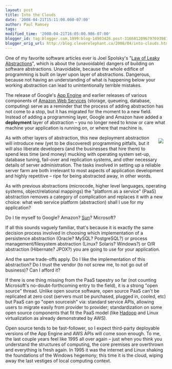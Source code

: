 ```yaml
---
layout: post
title: Into the Clouds
date: '2008-04-21T15:11:00.000-07:00'
author: Paul Ramsey
tags: 
modified_time: '2008-04-21T16:05:00.986-07:00'
blogger_id: tag:blogger.com,1999:blog-14903426.post-3166812096797693987
blogger_orig_url: http://blog.cleverelephant.ca/2008/04/into-clouds.html
---
```


One of my favorite software articles ever is Joel Spolsky's "[Law of Leaky Abstractions](http://www.joelonsoftware.com/articles/LeakyAbstractions.html)", which is about the (unavoidable) dangers of building on software abstractions.  Unavoidable, because the whole edifice of programming is built on layer upon layer of abstractions.  Dangerous, because not having an understanding of what is happening below your working abstraction can lead to unintentionally terrible mistakes.

The release of Google's [App Engine](http://code.google.com/appengine/) and earlier releases of various components of [Amazon Web Services](aws.amazon.com/ ) (storage, queueing, database, computing) serve as a reminder that the process of adding abstraction has not come to a stop, but it has migrated for the moment to a new field.  Instead of adding a programming layer, Google and Amazon have added a **deployment** layer of abstraction &ndash; you no longer need to know or care what machine your application is running on, or where that machine is.

<img src="http://www.siskiyous.edu/shasta/env/clouds/jecumm.jpg" style="float:right;padding:10px;" />As with other layers of abstraction, this new deployment abstraction will introduce new (yet to be discovered) programming pitfalls, but it will also liberate developers (and the businesses that hire them) to spend less time (and money) mucking with operating system set-up, database tuning, fail-over and replication systems, and other necessary details of server administration.  The tasks involved in setting up a reliable server farm are both irrelevant to most aspects of application development and highly repetitive &ndash; ripe for being abstracted away, in other words.

As with previous abstractions (microcode, higher level languages, operating systems, object/relational mappings) the "platform as a service" (PaaS) abstraction removes a category of complication and replaces it with a new choice: what web service platform (abstraction) shall I use for my application?

Do I tie myself to Google? Amazon? [Sun](http://lin-ear-th-inking.blogspot.com/2008/04/whos-conspicuously-absent-from-paas.html)? Microsoft?

If all this sounds vaguely familiar, that's because it is exactly the same decision process involved in choosing which implementation of a persistence abstraction (Oracle? MySQL? PostgreSQL?) or process management/filesystem abstraction (Linux? Solaris? Windows?) or O/R abstraction (Hibernate? JPOX?) you are going to use for your application.

And the same trade-offs apply.  Do I like the implementation of this abstraction? Do I trust the vendor (to not screw me, to not go out of business)? Can I afford it?

If there is one thing missing from the PaaS tapestry so far (not counting Microsoft's no-doubt-forthcoming entry to the field), it is a strong "open source" thread.  Unlike open source software, open source PaaS can't be replicated at zero cost (servers must be purchased, plugged in, cooled, etc) but PaaS can go "open sourceish" via: standard service APIs, allowing users to migrate easily from provider to provider; standardization on some open source components that fit the PaaS model (like [Hadoop](http://hadoop.apache.org/core/) and Linux virtualization as already demonstrated by AWS).

Open source tends to be fast-follower, so I expect third-party deployable versions of the App Engine and AWS APIs will come soon enough.  To me, the last couple years feel like 1995 all over again &ndash; just when you think you understand the structures of computing, the core premises are overthrown and everything is fresh again.  In 1995 it was the internet and Linux shaking the foundations of the Windows hegemony; this time it is the cloud, wiping away the last vestiges of local computing context.